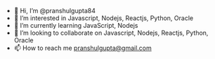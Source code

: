 - 👋 Hi, I’m @pranshulgupta84
- 👀 I’m interested in Javascript, Nodejs, Reactjs, Python, Oracle
- 🌱 I’m currently learning JavaScript, Nodejs
- 💞️ I’m looking to collaborate on Javascript, Nodejs, Reactjs, Python, Oracle
- 📫 How to reach me pranshulgupta@gmail.com

<!---
pranshulgupta84/pranshulgupta84 is a ✨ special ✨ repository because its `README.md` (this file) appears on your GitHub profile.
You can click the Preview link to take a look at your changes.
--->

